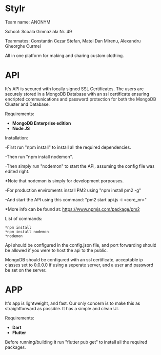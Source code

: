 # Stylr
Team name: ANONYM

School: Scoala Gimnaziala Nr. 49

Teammates: Constantin Cezar Stefan, Matei Dan Mirenu, Alexandru Gheorghe Curmei

All in one platform for making and sharing custom clothing.
# API
It's API is secured with locally signed SSL Certificates. The users are securely stored in a MongoDB Database with an ssl certificate ensuring encripted communications and password protection for both the MongoDB Cluster and Database.


Requirements:
  * **MongoDB Enterprise edition**
  * **Node JS**
  
Installation:

  -First run "npm install" to install all the required dependencies.

  -Then run "npm install nodemon".

  -Then simply run "nodemon" to start the API, assuming the config file was edited right.

*Note that nodemon is simply for development porpouses.

  -For production enviroments install PM2 using "npm install pm2 -g"

  -And start the API using this command: "pm2 start api.js -i <core_nr>"
  
*More info can be found at: https://www.npmjs.com/package/pm2

List of commands:

    *npm install
    *npm install nodemon
    *nodemon

Api should be configured in the config.json file, and port forwarding should be allowed if you were to host the api to the public.

MongoDB should be configured with an ssl certificate, acceptable ip classes set to 0.0.0.0 if using a seperate server, and a user and password be set on the server.

# APP
It's app is lightweight, and fast. Our only concern is to make this as straightforward as possible. It has a simple and clean UI.


Requirements:
 * **Dart**
 * **Flutter**

Before running/building it run "flutter pub get" to install all the required packages.
